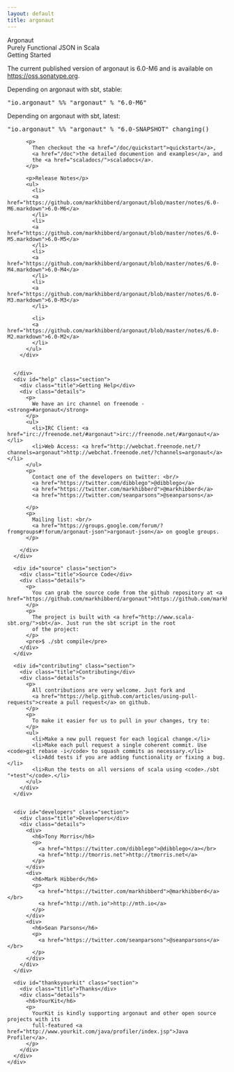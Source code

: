 ```yaml
---
layout: default
title: argonaut
---
```


<div id="banner">
  <div class="guts">
    <div id="project">
      Argonaut
    </div>
    <div id="byline">
      Purely Functional JSON in Scala
    </div>
  </div>
</div>
<div id="main">
  <div class="guts">
    <div id="detail">
      <div id="started" class="section">
        <div class="title">Getting Started</div>
        <div class="details">
          <p>
            The current published version of argonaut is 6.0-M6 and is
            available on <a href="https://oss.sonatype.org">https://oss.sonatype.org</a>.
          </p>
          <p>Depending on argonaut with sbt, stable:</p>
          <pre>"io.argonaut" %% "argonaut" % "6.0-M6"     </pre>
          <p>Depending on argonaut with sbt, latest:</p>
          <pre>"io.argonaut" %% "argonaut" % "6.0-SNAPSHOT" changing()      </pre>

          <p>
            Then checkout the <a href="/doc/quickstart">quickstart</a>,
            <a href="/doc">the detailed documention and examples</a>, and
            the <a href="scaladocs/">scaladocs</a>.
          </p>

          <p>Release Notes</p>
          <ul>
            <li>
            <a href="https://github.com/markhibberd/argonaut/blob/master/notes/6.0-M6.markdown">6.0-M6</a>
            </li>
            <li>
            <a href="https://github.com/markhibberd/argonaut/blob/master/notes/6.0-M5.markdown">6.0-M5</a>
            </li>
            <li>
            <a href="https://github.com/markhibberd/argonaut/blob/master/notes/6.0-M4.markdown">6.0-M4</a>
            </li>
            <li>
            <a href="https://github.com/markhibberd/argonaut/blob/master/notes/6.0-M3.markdown">6.0-M3</a>
            </li>

            <li>
            <a href="https://github.com/markhibberd/argonaut/blob/master/notes/6.0-M2.markdown">6.0-M2</a>
            </li>
          </ul>
        </div>


      </div>
      <div id="help" class="section">
        <div class="title">Getting Help</div>
        <div class="details">
          <p>
            We have an irc channel on freenode - <strong>#argonaut</strong>
          </p>
          <ul>
            <li>IRC Client: <a href="irc://freenode.net/#argonaut">irc://freenode.net/#argonaut</a></li>
            <li>Web Access: <a href="http://webchat.freenode.net/?channels=argonaut">http://webchat.freenode.net/?channels=argonaut</a></li>
          </ul>
          <p>
            Contact one of the developers on twitter: <br/>
            <a href="https://twitter.com/dibblego">@dibblego</a>
            <a href="https://twitter.com/markhibberd">@markhibberd</a>
            <a href="https://twitter.com/seanparsons">@seanparsons</a>

          </p>
          <p>
            Mailing list: <br/>
            <a href="https://groups.google.com/forum/?fromgroups#!forum/argonaut-json">argonaut-json</a> on google groups.
          </p>

        </div>
      </div>

      <div id="source" class="section">
        <div class="title">Source Code</div>
        <div class="details">
          <p>
            You can grab the source code from the github repository at <a href="https://github.com/markhibberd/argonaut">https://github.com/markhibberd/argonaut</a>
          </p>
          <p>
            The project is built with <a href="http://www.scala-sbt.org/">sbt</a>. Just run the sbt script in the root
            of the project:
          </p>
          <pre>$ ./sbt compile</pre>
        </div>
      </div>

      <div id="contributing" class="section">
        <div class="title">Contributing</div>
        <div class="details">
          <p>
            All contributions are very welcome. Just fork and
            <a href="https://help.github.com/articles/using-pull-requests">create a pull request</a> on github.
          </p>
          <p>
            To make it easier for us to pull in your changes, try to:
          </p>
          <ul>
            <li>Make a new pull request for each logical change.</li>
            <li>Make each pull request a single coherent commit. Use <code>git rebase -i</code> to squash commits as necessary.</li>
            <li>Add tests if you are adding functionality or fixing a bug.</li>
            <li>Run the tests on all versions of scala using <code>./sbt "+test"</code>.</li>
          </ul>
        </div>
      </div>


      <div id="developers" class="section">
        <div class="title">Developers</div>
        <div class="details">
          <div>
            <h6>Tony Morris</h6>
            <p>
              <a href="https://twitter.com/dibblego">@dibblego</a></br>
              <a href="http://tmorris.net">http://tmorris.net</a>
            </p>
          </div>
          <div>
            <h6>Mark Hibberd</h6>
            <p>
              <a href="https://twitter.com/markhibberd">@markhibberd</a></br>
              <a href="http://mth.io">http://mth.io</a>
            </p>
          </div>
          <div>
            <h6>Sean Parsons</h6>
            <p>
              <a href="https://twitter.com/seanparsons">@seanparsons</a></br>
            </p>
          </div>
        </div>
      </div>

      <div id="thanksyourkit" class="section">
        <div class="title">Thanks</div>
        <div class="details">
          <h6>YourKit</h6>
          <p>
            YourKit is kindly supporting argonaut and other open source projects with its
            full-featured <a href="http://www.yourkit.com/java/profiler/index.jsp">Java Profiler</a>.
          </p>
        </div>
      </div>
    </div>
  </div>

</div>
